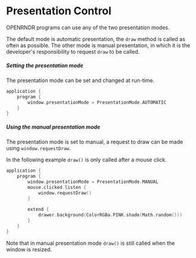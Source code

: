 
# Presentation Control

OPENRNDR programs can use any of the two presentation modes.

The default mode is automatic presentation, the `draw` method is called as often as possible. The other mode is manual presentation, in which
it is the developer's responsibility to request `draw` to be called.

##### Setting the presentation mode

The presentation mode can be set and changed at run-time.

```kotlin
application {
    program {
        window.presentationMode = PresentationMode.AUTOMATIC
    }
}
```

##### Using the manual presentation mode

The presentation mode is set to manual, a request to draw can be made using `window.requestDraw`.

In the following example `draw()` is only called after a mouse click.

```kotlin
application {
    program {
        window.presentationMode = PresentationMode.MANUAL
        mouse.clicked.listen {
            window.requestDraw()
        }
        
        extend {
            drawer.background(ColorRGBa.PINK.shade(Math.random()))
        }
    }
}
```

Note that in manual presentation mode `draw()` is still called when the window is resized.
